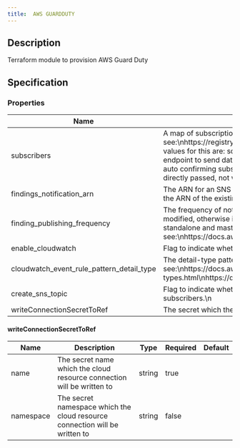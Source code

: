 ```yaml
---
title:  AWS GUARDDUTY
---
```


## Description

Terraform module to provision AWS Guard Duty

## Specification


### Properties

 Name | Description | Type | Required | Default 
 ------------ | ------------- | ------------- | ------------- | ------------- 
 subscribers | A map of subscription configurations for SNS topics\n\nFor more information, see:\nhttps://registry.terraform.io/providers/hashicorp/aws/latest/docs/resources/sns_topic_subscription#argument-reference\n\nprotocol:\n  The protocol to use. The possible values for this are: sqs, sms, lambda, application. (http or https are partially\n  supported, see link) (email is an option but is unsupported in terraform, see link).\nendpoint:\n  The endpoint to send data to, the contents will vary with the protocol. (see link for more information)\nendpoint_auto_confirms:\n  Boolean indicating whether the end point is capable of auto confirming subscription e.g., PagerDuty. Default is\n  false\nraw_message_delivery:\n  Boolean indicating whether or not to enable raw message delivery (the original message is directly passed, not wrapped in JSON with the original message in the message property).\n  Default is false\n | map(object({\n    protocol               = string\n    endpoint               = string\n    endpoint_auto_confirms = bool\n    raw_message_delivery   = bool\n  })) | false |  
 findings_notification_arn | The ARN for an SNS topic to send findings notifications to. This is only used if create_sns_topic is false.\nIf you want to send findings to an existing SNS topic, set the value of this to the ARN of the existing topic and set\ncreate_sns_topic to false.\n | string | false |  
 finding_publishing_frequency | The frequency of notifications sent for finding occurrences. If the detector is a GuardDuty member account, the value\nis determined by the GuardDuty master account and cannot be modified, otherwise it defaults to SIX_HOURS.\n\nFor standalone and GuardDuty master accounts, it must be configured in Terraform to enable drift detection.\nValid values for standalone and master accounts: FIFTEEN_MINUTES, ONE_HOUR, SIX_HOURS."\n\nFor more information, see:\nhttps://docs.aws.amazon.com/guardduty/latest/ug/guardduty_findings_cloudwatch.html#guardduty_findings_cloudwatch_notification_frequency\n | string | false |  
 enable_cloudwatch | Flag to indicate whether an CloudWatch logging should be enabled for GuardDuty\n | bool | false |  
 cloudwatch_event_rule_pattern_detail_type | The detail-type pattern used to match events that will be sent to SNS.\n\nFor more information, see:\nhttps://docs.aws.amazon.com/AmazonCloudWatch/latest/events/CloudWatchEventsandEventPatterns.html\nhttps://docs.aws.amazon.com/eventbridge/latest/userguide/event-types.html\nhttps://docs.aws.amazon.com/guardduty/latest/ug/guardduty_findings_cloudwatch.html\n | string | false |  
 create_sns_topic | Flag to indicate whether an SNS topic should be created for notifications.\nIf you want to send findings to a new SNS topic, set this to true and provide a valid configuration for subscribers.\n | bool | false |  
 writeConnectionSecretToRef | The secret which the cloud resource connection will be written to | [writeConnectionSecretToRef](#writeConnectionSecretToRef) | false |  


#### writeConnectionSecretToRef

 Name | Description | Type | Required | Default 
 ------------ | ------------- | ------------- | ------------- | ------------- 
 name | The secret name which the cloud resource connection will be written to | string | true |  
 namespace | The secret namespace which the cloud resource connection will be written to | string | false |  
